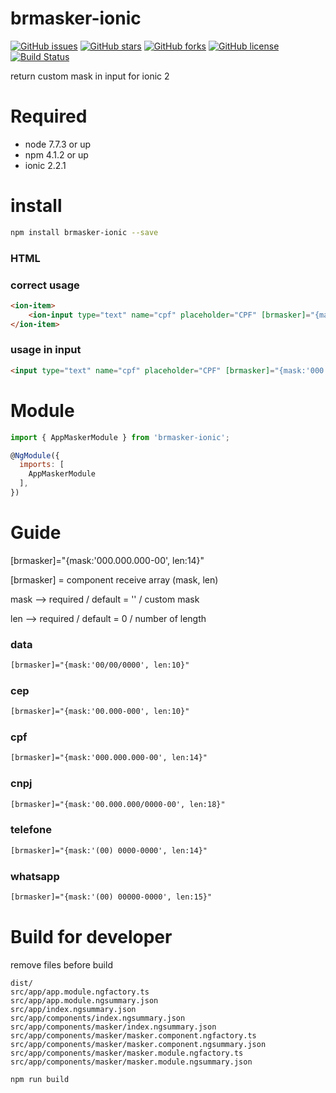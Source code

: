 # brmasker-ionic

[![GitHub issues](https://img.shields.io/github/issues/amarkes/brmasker-ionic.svg)](https://github.com/amarkes/brmasker-ionic/issues)
[![GitHub stars](https://img.shields.io/github/stars/amarkes/brmasker-ionic.svg)](https://github.com/amarkes/brmasker-ionic/stargazers)
[![GitHub forks](https://img.shields.io/github/forks/amarkes/brmasker-ionic.svg)](https://github.com/amarkes/brmasker-ionic/network)
[![GitHub license](https://img.shields.io/badge/license-MIT-blue.svg)](https://raw.githubusercontent.com/amarkes/brmasker-ionic/master/LICENSE)
[![Build Status](https://travis-ci.org/amarkes/brmasker-ionic.svg?branch=master)](https://travis-ci.org/amarkes/brmasker-ionic)


return custom mask in input for ionic 2

# Required
- node 7.7.3 or up
- npm 4.1.2 or up
- ionic 2.2.1

# install

```sh
npm install brmasker-ionic --save
```

### HTML

### correct usage

```html
<ion-item>
	<ion-input type="text" name="cpf" placeholder="CPF" [brmasker]="{mask:'000.000.000-00', len:14}"></ion-input>
</ion-item>
```

### usage in input

```html
<input type="text" name="cpf" placeholder="CPF" [brmasker]="{mask:'000.000.000-00', len:14}" value="">
```

# Module

```javascript
import { AppMaskerModule } from 'brmasker-ionic';

@NgModule({
  imports: [
    AppMaskerModule
  ],
})

```

# Guide

[brmasker]="{mask:'000.000.000-00', len:14}"

[brmasker] = component receive array (mask, len)

mask --> required / default = '' / custom mask

len --> required / default = 0 / number of length

### data
```html
[brmasker]="{mask:'00/00/0000', len:10}"
```
### cep
```html
[brmasker]="{mask:'00.000-000', len:10}"
```

### cpf
```html
[brmasker]="{mask:'000.000.000-00', len:14}"
```

### cnpj
```html
[brmasker]="{mask:'00.000.000/0000-00', len:18}"
```

### telefone
```html
[brmasker]="{mask:'(00) 0000-0000', len:14}"
```

### whatsapp
```html
[brmasker]="{mask:'(00) 00000-0000', len:15}"
```



# Build for developer
remove files before build
```file
dist/
src/app/app.module.ngfactory.ts
src/app/app.module.ngsummary.json
src/app/index.ngsummary.json
src/app/components/index.ngsummary.json
src/app/components/masker/index.ngsummary.json
src/app/components/masker/masker.component.ngfactory.ts
src/app/components/masker/masker.component.ngsummary.json
src/app/components/masker/masker.module.ngfactory.ts
src/app/components/masker/masker.module.ngsummary.json
```

```sh
npm run build
```
